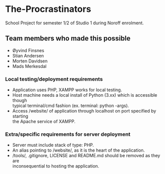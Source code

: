 # The-Procrastinators

School Project for semester 1/2 of Studio 1 during Noroff enrolment.

## Team members who made this possible

- Øyvind Finsnes
- Stian Andersen
- Morten Davidsen
- Mads Merkesdal

### Local testing/deployment requirements

- Application uses PHP, XAMPP works for local testing.
- Host machine needs a local install of Python (3.xx) which is accessible though\
typical terminal/cmd fashion (ex. terminal: python -args).
- Access /website/ of application through localhost on port specified by starting\
the Apache service of XAMPP.

### Extra/specific requirements for server deployment

- Server must include stack of type: PHP.
- An alias pointing to /website/, as it is the heart of the application.
- /tools/, .gitignore, LICENSE and README.md should be removed as they are\
inconsequential to hosting the application.
